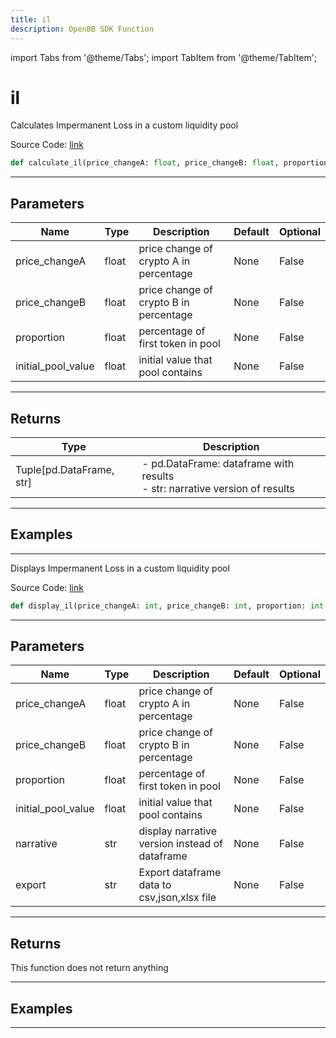 ```yaml
---
title: il
description: OpenBB SDK Function
---
```


import Tabs from '@theme/Tabs';
import TabItem from '@theme/TabItem';

# il

<Tabs>
<TabItem value="model" label="Model" default>

Calculates Impermanent Loss in a custom liquidity pool

Source Code: [link](https://github.com/OpenBB-finance/OpenBBTerminal/tree/main/openbb_terminal/cryptocurrency/tools/tools_model.py#L57)

```python
def calculate_il(price_changeA: float, price_changeB: float, proportion: float, initial_pool_value: float) -> None
```
---

## Parameters

| Name | Type | Description | Default | Optional |
| ---- | ---- | ----------- | ------- | -------- |
| price_changeA | float | price change of crypto A in percentage | None | False |
| price_changeB | float | price change of crypto B in percentage | None | False |
| proportion | float | percentage of first token in pool | None | False |
| initial_pool_value | float | initial value that pool contains | None | False |

---

## Returns

| Type | Description |
| ---- | ----------- |
| Tuple[pd.DataFrame, str] | - pd.DataFrame: dataframe with results<br/>- str: narrative version of results |

---

## Examples

---



</TabItem>
<TabItem value="view" label="View">

Displays Impermanent Loss in a custom liquidity pool

Source Code: [link](https://github.com/OpenBB-finance/OpenBBTerminal/tree/main/openbb_terminal/cryptocurrency/tools/tools_view.py#L56)

```python
def display_il(price_changeA: int, price_changeB: int, proportion: int, initial_pool_value: int, narrative: bool, export: str) -> None
```
---

## Parameters

| Name | Type | Description | Default | Optional |
| ---- | ---- | ----------- | ------- | -------- |
| price_changeA | float | price change of crypto A in percentage | None | False |
| price_changeB | float | price change of crypto B in percentage | None | False |
| proportion | float | percentage of first token in pool | None | False |
| initial_pool_value | float | initial value that pool contains | None | False |
| narrative | str | display narrative version instead of dataframe | None | False |
| export | str | Export dataframe data to csv,json,xlsx file | None | False |

---

## Returns

This function does not return anything

---

## Examples

---



</TabItem>
</Tabs>